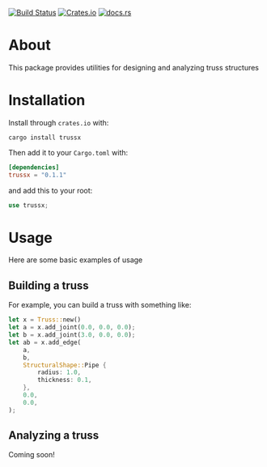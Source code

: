 [![Build Status](https://travis-ci.com/cmccomb/trussx.svg?branch=master)](https://travis-ci.com/cmccomb/trussx)
[![Crates.io](https://img.shields.io/crates/v/trussx.svg)](https://crates.io/crates/trussx)
[![docs.rs](https://docs.rs/trussx/badge.svg)](https://docs.rs/trussx)
# About
This package provides utilities for designing and analyzing truss structures

# Installation
Install through ``crates.io`` with:
```shell script
cargo install trussx
```

Then add it to your `Cargo.toml` with:
```toml
[dependencies]
trussx = "0.1.1"
```
and add this to your root:
```rust
use trussx;
```
# Usage
Here are some basic examples of usage
## Building a truss
For example, you can build a truss with something like:
```rust
let x = Truss::new()
let a = x.add_joint(0.0, 0.0, 0.0);
let b = x.add_joint(3.0, 0.0, 0.0);
let ab = x.add_edge(
    a,
    b,
    StructuralShape::Pipe {
        radius: 1.0,
        thickness: 0.1,
    },
    0.0,
    0.0,
);
```

## Analyzing a truss
Coming soon!
